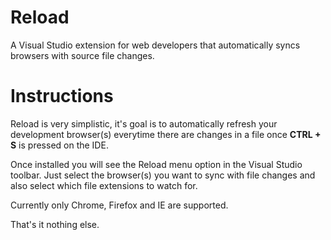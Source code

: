 # Reload
A Visual Studio extension for web developers that automatically syncs browsers with source file changes.

# Instructions
Reload is very simplistic, it's goal is to automatically refresh your development browser(s) everytime there are changes in a file once <strong>CTRL + S</strong> is pressed on the IDE. 

Once installed you will see the Reload menu option in the Visual Studio toolbar. Just select the browser(s) you want to sync with file changes and also select which file extensions to watch for.

Currently only Chrome, Firefox and IE are supported.
 
That's it nothing else.
